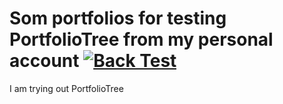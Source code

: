 # Som portfolios for testing PortfolioTree from my personal account [![Back Test](https://github.com/crhntr/personal-portfolios/actions/workflows/bt.yml/badge.svg)](https://github.com/crhntr/personal-portfolios/actions/workflows/bt.yml)

I am trying out PortfolioTree
